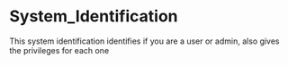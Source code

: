 # System_Identification
This system identification identifies if you are a user or admin, also gives the privileges for each one
